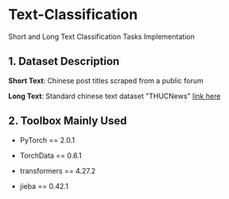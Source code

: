 # Text-Classification

Short and Long Text Classification Tasks Implementation



## 1. Dataset Description

**Short Text**: Chinese post titles scraped from a public forum

**Long Text**: Standard chinese text dataset "THUCNews" [link here](http://thuctc.thunlp.org/#%E4%B8%AD%E6%96%87%E6%96%87%E6%9C%AC%E5%88%86%E7%B1%BB%E6%95%B0%E6%8D%AE%E9%9B%86THUCNews)



## 2. Toolbox Mainly Used

- PyTorch == 2.0.1

- TorchData == 0.6.1

- transformers == 4.27.2

- jieba == 0.42.1



# 
